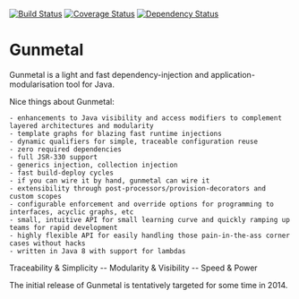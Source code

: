 
[![Build Status](https://travis-ci.org/gunmetal/gunmetal.svg?branch=master)](https://travis-ci.org/gunmetal/gunmetal)
[![Coverage Status](https://coveralls.io/repos/gunmetal/gunmetal/badge.svg)](https://coveralls.io/r/gunmetal/gunmetal)
[![Dependency Status](https://www.versioneye.com/user/projects/556396523637640022020000/badge.svg?style=flat)](https://www.versioneye.com/user/projects/556396523637640022020000)

Gunmetal
========

Gunmetal is a light and fast dependency-injection and application-modularisation tool for Java.

Nice things about Gunmetal:

    - enhancements to Java visibility and access modifiers to complement layered architectures and modularity
    - template graphs for blazing fast runtime injections
    - dynamic qualifiers for simple, traceable configuration reuse
    - zero required dependencies
    - full JSR-330 support
    - generics injection, collection injection
    - fast build-deploy cycles
    - if you can wire it by hand, gunmetal can wire it
    - extensibility through post-processors/provision-decorators and custom scopes
    - configurable enforcement and override options for programming to interfaces, acyclic graphs, etc
    - small, intuitive API for small learning curve and quickly ramping up teams for rapid development
    - highly flexible API for easily handling those pain-in-the-ass corner cases without hacks
    - written in Java 8 with support for lambdas

Traceability & Simplicity -- Modularity & Visibility -- Speed & Power

The initial release of Gunmetal is tentatively targeted for some time in 2014. 
